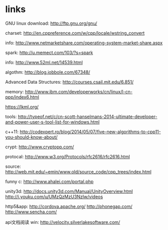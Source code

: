 links
=====

GNU linux
download:
http://ftp.gnu.org/gnu/


charset:
http://en.cppreference.com/w/cpp/locale/wstring_convert

info: http://www.netmarketshare.com/operating-system-market-share.aspx

spark: http://u.memect.com/103/?s=spark

info: http://www.52ml.net/14539.html

algothm: http://blog.jobbole.com/67348/

Advanced Data Structures: http://courses.csail.mit.edu/6.851/

memory: http://www.ibm.com/developerworks/cn/linux/l-cn-ppp/index6.html

https://lkml.org/

tools: http://typeof.net/c/cn-scott-hanselmans-2014-ultimate-developer-and-power-user-s-tool-list-for-windows.html

c++11: http://codexpert.ro/blog/2014/05/07/five-new-algorithms-to-cpp11-you-should-know-about/

crypt: http://www.cryptopp.com/

protocal: http://www.w3.org/Protocols/rfc2616/rfc2616.html

source: http://web.mit.edu/~emin/www.old/source_code/cpp_trees/index.html

funny c: http://www.ahalei.com/portal.php

unity3d: http://docs.unity3d.com/Manual/UnityOverview.html
http://i.youku.com/u/UMzQzMzU3NzIw/videos

http5&app:
http://cordova.apache.org/
http://phonegap.com/
http://www.sencha.com/

api文档阅读
win: http://velocity.silverlakesoftware.com/
